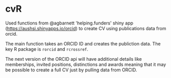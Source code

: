 # cvR
Used functions from @agbarnett 'helping.funders' shiny app (https://aushsi.shinyapps.io/orcid) to create CV using publications data from orcid.

The main function takes an ORCID ID and creates the publiction data. The key R package is `rorcid` and `rcrossref`.

The next version of the ORCID api will have additional details like memberships, invited positions, distinctions and awards meaning that it may be possible to create a full CV just by pulling data from ORCID.

